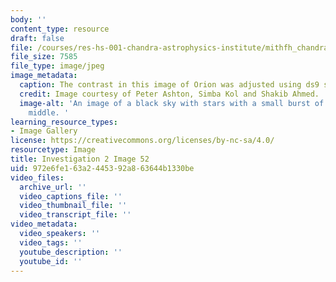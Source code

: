 ```yaml
---
body: ''
content_type: resource
draft: false
file: /courses/res-hs-001-chandra-astrophysics-institute/mithfh_chandra_inv2_orion1.jpg
file_size: 7585
file_type: image/jpeg
image_metadata:
  caption: The contrast in this image of Orion was adjusted using ds9 software.
  credit: Image courtesy of Peter Ashton, Simba Kol and Shakib Ahmed.
  image-alt: 'An image of a black sky with stars with a small burst of color in the
    middle. '
learning_resource_types:
- Image Gallery
license: https://creativecommons.org/licenses/by-nc-sa/4.0/
resourcetype: Image
title: Investigation 2 Image 52
uid: 972e6fe1-63a2-4453-92a8-63644b1330be
video_files:
  archive_url: ''
  video_captions_file: ''
  video_thumbnail_file: ''
  video_transcript_file: ''
video_metadata:
  video_speakers: ''
  video_tags: ''
  youtube_description: ''
  youtube_id: ''
---
```

